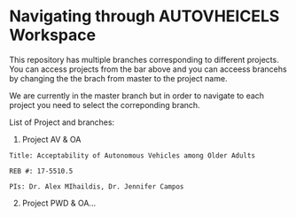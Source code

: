 # Navigating through AUTOVHEICELS Workspace 

This repository has multiple branches corresponding to different projects.
You can access projects from the bar above and you can acceess brancehs by changing the the brach from master to the project name.

We are currently in the master branch but in order to navigate to each project you need to select the correponding branch.

List of Project and branches:

  1. Project AV & OA
  
    Title: Acceptability of Autonomous Vehicles among Older Adults
    
    REB #: 17-5510.5 
    
    PIs: Dr. Alex MIhaildis, Dr. Jennifer Campos

2. Project PWD & OA...
